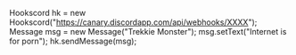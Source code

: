 Hookscord hk = new Hookscord("https://canary.discordapp.com/api/webhooks/XXXX");
Message msg = new Message("Trekkie Monster");
msg.setText("Internet is for porn");
hk.sendMessage(msg);

